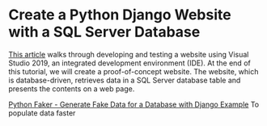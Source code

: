 # Create a Python Django Website with a SQL Server Database

[This article](https://www.mssqltips.com/sqlservertip/6693/python-django-tutorial-website-sql-server-database/) walks through developing and testing a website using Visual Studio 2019, an integrated development environment (IDE). At the end of this tutorial, we will create a proof-of-concept website. The website, which is database-driven, retrieves data in a SQL Server database table and presents the contents on a web page.

[Python Faker - Generate Fake Data for a Database with Django Example](https://www.youtube.com/watch?v=8LHdbaV7Dvo)
To populate data faster
